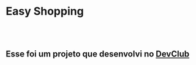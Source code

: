 <h1> Easy Shopping</h1>
<br>
<br>
<h2>Esse foi um projeto que desenvolvi no <a href="https://rodolfomori.com.br/devclub">DevClub</a></h2>

